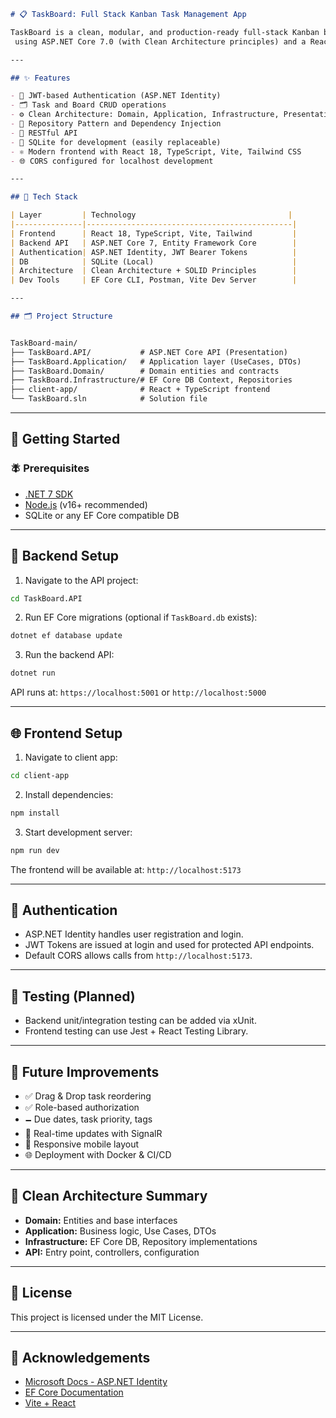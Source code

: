 ```markdown
# 📋 TaskBoard: Full Stack Kanban Task Management App

TaskBoard is a clean, modular, and production-ready full-stack Kanban board application built
 using ASP.NET Core 7.0 (with Clean Architecture principles) and a React + TypeScript + Vite frontend.

---

## ✨ Features 

- 🔐 JWT-based Authentication (ASP.NET Identity)
- 🗂️ Task and Board CRUD operations
- ⚙️ Clean Architecture: Domain, Application, Infrastructure, Presentation
- 🧠 Repository Pattern and Dependency Injection
- 💬 RESTful API
- 📂 SQLite for development (easily replaceable)
- ⚛️ Modern frontend with React 18, TypeScript, Vite, Tailwind CSS
- 🌐 CORS configured for localhost development

---

## 🧱 Tech Stack

| Layer         | Technology                                  |
|---------------|----------------------------------------------|
| Frontend      | React 18, TypeScript, Vite, Tailwind         |
| Backend API   | ASP.NET Core 7, Entity Framework Core        |
| Authentication| ASP.NET Identity, JWT Bearer Tokens          |
| DB            | SQLite (Local)                               |
| Architecture  | Clean Architecture + SOLID Principles        |
| Dev Tools     | EF Core CLI, Postman, Vite Dev Server        |

---

## 🗂️ Project Structure


TaskBoard-main/
├── TaskBoard.API/           # ASP.NET Core API (Presentation)
├── TaskBoard.Application/   # Application layer (UseCases, DTOs)
├── TaskBoard.Domain/        # Domain entities and contracts
├── TaskBoard.Infrastructure/# EF Core DB Context, Repositories
├── client-app/              # React + TypeScript frontend
└── TaskBoard.sln            # Solution file

````

---

## 🚀 Getting Started

### 🪰 Prerequisites

- [.NET 7 SDK](https://dotnet.microsoft.com/en-us/download/dotnet/7.0)
- [Node.js](https://nodejs.org/) (v16+ recommended)
- SQLite or any EF Core compatible DB

---

## 🔧 Backend Setup

1. Navigate to the API project:

```bash
cd TaskBoard.API
````

2. Run EF Core migrations (optional if `TaskBoard.db` exists):

```bash
dotnet ef database update
```

3. Run the backend API:

```bash
dotnet run
```

API runs at: `https://localhost:5001` or `http://localhost:5000`

---

## 🌐 Frontend Setup

1. Navigate to client app:

```bash
cd client-app
```

2. Install dependencies:

```bash
npm install
```

3. Start development server:

```bash
npm run dev
```

The frontend will be available at: `http://localhost:5173`

---

## 🔐 Authentication

* ASP.NET Identity handles user registration and login.
* JWT Tokens are issued at login and used for protected API endpoints.
* Default CORS allows calls from `http://localhost:5173`.

---

## 🧰 Testing (Planned)

* Backend unit/integration testing can be added via xUnit.
* Frontend testing can use Jest + React Testing Library.

---

## 📝 Future Improvements

* ✅ Drag & Drop task reordering
* ✅ Role-based authorization
* 🗕️ Due dates, task priority, tags
* 🔔 Real-time updates with SignalR
* 📱 Responsive mobile layout
* 🌐 Deployment with Docker & CI/CD

---

## 🧠 Clean Architecture Summary

* **Domain:** Entities and base interfaces
* **Application:** Business logic, Use Cases, DTOs
* **Infrastructure:** EF Core DB, Repository implementations
* **API:** Entry point, controllers, configuration

---

## 📄 License

This project is licensed under the MIT License.

---

## 🙌 Acknowledgements

* [Microsoft Docs - ASP.NET Identity](https://docs.microsoft.com/en-us/aspnet/core/security/authentication/identity)
* [EF Core Documentation](https://learn.microsoft.com/en-us/ef/core/)
* [Vite + React](https://vitejs.dev/guide/)

```
```
